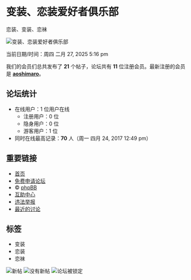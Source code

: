 # 变装、恋装爱好者俱乐部

恋装、变装、恋袜

![变装、恋装爱好者俱乐部](https://2img.net/s/t/10/25/69/i_logo.gif)

当前日期/时间：周四 二月 27, 2025 5:16 pm

我们的会员们总共发布了 **21** 个帖子，论坛共有 **11** 位注册会员。最新注册的会员是 **[aoshimaro](/u11)**。

## 论坛统计

- 在线用户：1 位用户在线
  - 注册用户：0 位
  - 隐身用户：0 位
  - 游客用户：1 位
- 同时在线最高记录：**70** 人（周一 四月 24, 2017 12:49 pm）

## 重要链接

- [首页](/)
- [免费申请论坛](http://www.longluntan.com/luntan-mianfei-shenqing)
- © [phpBB](https://www.longluntan.com/phpbb)
- [互助中心](http://help.forumotion.com)
- [违法举报](/abuse?page=%2F&report=1)
- [最近的讨论](/latest)

## 标签

- 变装
- 恋装
- 恋袜

![新帖](https://2img.net/s/t/10/25/69/i_folder_new_big.gif)
![没有新帖](https://2img.net/s/t/10/25/69/i_folder_big.gif)
![论坛被锁定](https://2img.net/s/t/10/25/69/i_folder_locked_big.gif)